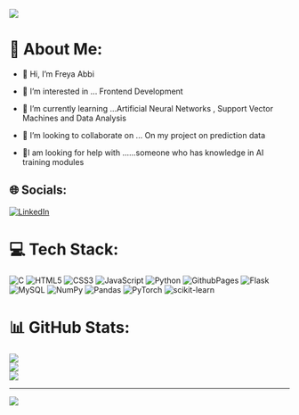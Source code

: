 [![](https://visitcount.itsvg.in/api?id=freyaabbi&icon=0&color=11)](https://visitcount.itsvg.in)
# 💫 About Me:

- 👋 Hi, I’m Freya Abbi

- 👀 I’m interested in ... Frontend Development

- 🌱 I’m currently learning ...Artificial Neural Networks , Support Vector Machines and Data Analysis

- 💞️ I’m looking to collaborate on ... On my project on prediction data

- 💬I am looking for help with ......someone who has knowledge in AI training modules

## 🌐 Socials:
[![LinkedIn](https://img.shields.io/badge/LinkedIn-%230077B5.svg?logo=linkedin&logoColor=white)](https://www.linkedin.com/in/freya-abbi-2a5774284/) 

# 💻 Tech Stack:
![C](https://img.shields.io/badge/c-%2300599C.svg?style=plastic&logo=c&logoColor=white) ![HTML5](https://img.shields.io/badge/html5-%23E34F26.svg?style=plastic&logo=html5&logoColor=white) ![CSS3](https://img.shields.io/badge/css3-%231572B6.svg?style=plastic&logo=css3&logoColor=white) ![JavaScript](https://img.shields.io/badge/javascript-%23323330.svg?style=plastic&logo=javascript&logoColor=%23F7DF1E) ![Python](https://img.shields.io/badge/python-3670A0?style=plastic&logo=python&logoColor=ffdd54) ![GithubPages](https://img.shields.io/badge/github%20pages-121013?style=plastic&logo=github&logoColor=white) ![Flask](https://img.shields.io/badge/flask-%23000.svg?style=plastic&logo=flask&logoColor=white) ![MySQL](https://img.shields.io/badge/mysql-%2300000f.svg?style=plastic&logo=mysql&logoColor=white) ![NumPy](https://img.shields.io/badge/numpy-%23013243.svg?style=plastic&logo=numpy&logoColor=white) ![Pandas](https://img.shields.io/badge/pandas-%23150458.svg?style=plastic&logo=pandas&logoColor=white) ![PyTorch](https://img.shields.io/badge/PyTorch-%23EE4C2C.svg?style=plastic&logo=PyTorch&logoColor=white) ![scikit-learn](https://img.shields.io/badge/scikit--learn-%23F7931E.svg?style=plastic&logo=scikit-learn&logoColor=white)
# 📊 GitHub Stats:
![](https://github-readme-stats.vercel.app/api?username=freyaabbi&theme=dark&hide_border=true&include_all_commits=true&count_private=true)<br/>
![](https://github-readme-streak-stats.herokuapp.com/?user=freyaabbi&theme=dark&hide_border=true)<br/>
![](https://github-readme-stats.vercel.app/api/top-langs/?username=freyaabbi&theme=dark&hide_border=true&include_all_commits=true&count_private=true&layout=compact)

---
[![](https://visitcount.itsvg.in/api?id=freyaabbi&icon=0&color=0)](https://visitcount.itsvg.in)



